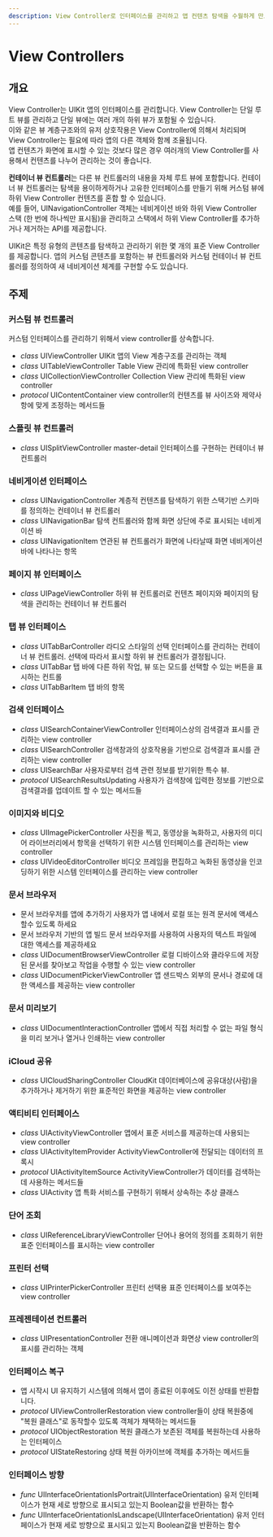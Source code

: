 ```yaml
---
description: View Controller로 인터페이스를 관리하고 앱 컨텐츠 탐색을 수월하게 만드세요
---
```


# View Controllers

## 개요

View Controller는 UIKit 앱의 인터페이스를 관리합니다. View Controller는 단일 루트 뷰를 관리하고 단일 뷰에는 여러 개의 하위 뷰가 포함될 수 있습니다.  
이와 같은 뷰 계층구조와의 유저 상호작용은 View Controller에 의해서 처리되며 View Controller는 필요에 따라 앱의 다른 객체와 함께 조율됩니다.  
앱 컨텐츠가 화면에 표시할 수 있는 것보다 많은 경우 여러개의 View Controller를 사용해서 컨텐츠를 나누어 관리하는 것이 좋습니다.

**컨테이너 뷰 컨트롤러**는 다른 뷰 컨트롤러의 내용을 자체 루트 뷰에 포함합니다. 컨테이너 뷰 컨트롤러는 탐색을 용이하게하거나 고유한 인터페이스를 만들기 위해 커스텀 뷰에 하위 View Controller 컨텐츠를 혼합 할 수 있습니다.  
예를 들어, UINavigationController 객체는 네비게이션 바와 하위 View Controller 스택 \(한 번에 하나씩만 표시됨\)을 관리하고 스택에서 하위 View Controller를 추가하거나 제거하는 API를 제공합니다.

UIKit은 특정 유형의 콘텐츠를 탐색하고 관리하기 위한 몇 개의 표준 View Controller를 제공합니다. 앱의 커스텀 콘텐츠를 포함하는 뷰 컨트롤러와 커스텀 컨테이너 뷰 컨트롤러를 정의하여 새 네비게이션 체계를 구현할 수도 있습니다.

## 주제

### 커스텀 뷰 컨트롤러

커스텀 인터페이스를 관리하기 위해서 view controller를 상속합니다.

* _class_ UIViewController UIKit 앱의 View 계층구조를 관리하는 객체
* _class_ UITableViewController Table View 관리에 특화된 view controller
* _class_ UICollectionViewController Collection View 관리에 특화된 view controller
* _protocol_ UIContentContainer view controller의 컨텐츠를 뷰 사이즈와 제약사항에 맞게 조정하는 메서드들

### 스플릿 뷰 컨트롤러

* _class_ UISplitViewController master-detail 인터페이스를 구현하는 컨테이너 뷰 컨트롤러

### 네비게이션 인터페이스

* _class_ UINavigationController 계층적 컨텐츠를 탐색하기 위한 스택기반 스키마를 정의하는 컨테이너 뷰 컨트롤러
* _class_ UINavigationBar 탐색 컨트롤러와 함께 화면 상단에 주로 표시되는 네비게이션 바
* _class_ UINavigationItem 연관된 뷰 컨트롤러가 화면에 나타날때 화면 네비게이션 바에 나타나는 항목

### 페이지 뷰 인터페이스

* _class_ UIPageViewController 하위 뷰 컨트롤러로 컨텐츠 페이지와 페이지의 탐색을 관리하는 컨테이너 뷰 컨트롤러

### 탭 뷰 인터페이스

* _class_ UITabBarController 라디오 스타일의 선택 인터페이스를 관리하는 컨테이너 뷰 컨트롤러. 선택에 따라서 표시할 하위 뷰 컨트롤러가 결정됩니다.
* _class_ UITabBar 탭 바에 다른 하위 작업, 뷰 또는 모드를 선택할 수 있는 버튼을 표시하는 컨트롤
* _class_ UITabBarItem 탭 바의 항목

### 검색 인터페이스

* _class_ UISearchContainerViewController 인터페이스상의 검색결과 표시를 관리하는 view controller
* _class_ UISearchController 검색창과의 상호작용을 기반으로 검색결과 표시를 관리하는 view controller
* _class_ UISearchBar 사용자로부터 검색 관련 정보를 받기위한 특수 뷰.
* _protocol_ UISearchResultsUpdating 사용자가 검색창에 입력한 정보를 기반으로 검색결과를 업데이트 할 수 있는 메서드들

### 이미지와 비디오

* _class_ UIImagePickerController 사진을 찍고, 동영상을 녹화하고, 사용자의 미디어 라이브러리에서 항목을 선택하기 위한 시스템 인터페이스를 관리하는 view controller
* _class_ UIVideoEditorController 비디오 프레임을 편집하고 녹화된 동영상을 인코딩하기 위한 시스템 인터페이스를 관리하는 view controller

### 문서 브라우저

* 문서 브라우저를 앱에 추가하기 사용자가 앱 내에서 로컬 또는 원격 문서에 액세스 할수 있도록 하세요
* 문서 브라우저 기반의 앱 빌드 문서 브라우저를 사용하여 사용자의 텍스트 파일에 대한 액세스를 제공하세요
* _class_ UIDocumentBrowserViewController 로컬 디바이스와 클라우드에 저장된 문서를 찾아보고 작업을 수행할 수 있는 view controller
* _class_ UIDocumentPickerViewController 앱 샌드박스 외부의 문서나 경로에 대한 액세스를 제공하는 view controller

### 문서 미리보기

* _class_ UIDocumentInteractionController 앱에서 직접 처리할 수 없는 파일 형식을 미리 보거나 열거나 인쇄하는 view controller

### iCloud 공유

* _class_ UICloudSharingController CloudKit 데이터베이스에 공유대상\(사람\)을 추가하거나 제거하기 위한 표준적인 화면을 제공하는 view controller

### 액티비티 인터페이스

* _class_ UIActivityViewController 앱에서 표준 서비스를 제공하는데 사용되는 view controller
* _class_ UIActivityItemProvider ActivityViewController에 전달되는 데이터의 프록시
* _protocol_ UIActivityItemSource ActivityViewController가 데이터를 검색하는데 사용하는 메서드들
* _class_ UIActivity 앱 특화 서비스를 구현하기 위해서 상속하는 추상 클래스

### 단어 조회

* _class_ UIReferenceLibraryViewController 단어나 용어의 정의를 조회하기 위한 표준 인터페이스를 표시하는 view controller

### 프린터 선택

* _class_ UIPrinterPickerController 프린터 선택용 표준 인터페이스를 보여주는 view controller

### 프레젠테이션 컨트롤러

* _class_ UIPresentationController 전환 애니메이션과 화면상 view controller의 표시를 관리하는 객체

### 인터페이스 복구

* 앱 시작시 UI 유지하기 시스템에 의해서 앱이 종료된 이후에도 이전 상태를 반환합니다.
* _protocol_ UIViewControllerRestoration view controller들이 상태 복원중에 "복원 클래스"로 동작할수 있도록 객체가 채택하는 메서드들
* _protocol_ UIObjectRestoration 복원 클래스가 보존된 객체를 복원하는데 사용하는 인터페이스
* _protocol_ UIStateRestoring 상태 복원 아카이브에 객체를 추가하는 메서드들

### 인터페이스 방향

* _func_ UIInterfaceOrientationIsPortrait\(UIInterfaceOrientation\) 유저 인터페이스가 현재 세로 방향으로 표시되고 있는지 Boolean값을 반환하는 함수
* _func_ UIInterfaceOrientationIsLandscape\(UIInterfaceOrientation\) 유저 인터페이스가 현재 세로 방향으로 표시되고 있는지 Boolean값을 반환하는 함수

